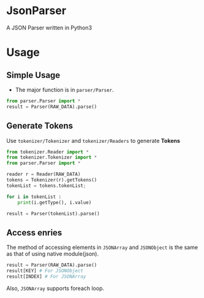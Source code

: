 # JsonParser
A JSON Parser written in Python3

# Usage

## Simple Usage
- The major function is in `parser/Parser`.
```python
from parser.Parser import *
result = Parser(RAW_DATA).parse()
```

## Generate Tokens
Use `tokenizer/Tokenizer` and `tokenizer/Readers` to generate **Tokens**
```python
from tokenizer.Reader import *
from tokenizer.Tokenizer import *
from parser.Parser import *

reader r = Reader(RAW_DATA)
tokens = Tokenizer(r).getTokens()
tokenList = tokens.tokenList;

for i in tokenList :
    print(i.getType(), i.value)

result = Parser(tokenList).parse()
```

## Access enries
The method of accessing elements in `JSONArray` and `JSONObject` is the same as that of using native module(json).
```python
result = Parser(RAW_DATA).parse()
result[KEY] # For JSONObject
result[INDEX] # For JSONArray
```
Also, `JSONArray` supports foreach loop. 